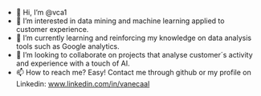 - 👋 Hi, I’m @vca1
- 👀 I’m interested in data mining and machine learning applied to customer experience.
- 🌱 I’m currently learning and reinforcing my knowledge on data analysis tools such as Google analytics.
- 💞️ I’m looking to collaborate on projects that analyse customer´s activity and experience with a touch of AI.
- 📫 How to reach me? Easy! Contact me through github or my profile on Linkedin: www.linkedin.com/in/vanecaal

<!---
vca1/vca1 is a ✨ special ✨ repository because its `README.md` (this file) appears on your GitHub profile.
You can click the Preview link to take a look at your changes.
--->
